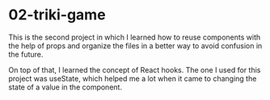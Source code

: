 # 02-triki-game

This is the second project in which I learned how to reuse components with the help of props and organize the files in a better way to avoid confusion in the future.

On top of that, I learned the concept of React hooks. The one I used for this project was useState, which helped me a lot when it came to changing the state of a value in the component.